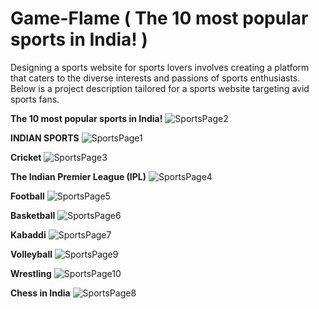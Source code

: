 # Game-Flame ( The 10 most popular sports in India! )
Designing a sports website for sports lovers involves creating a platform that caters to the diverse interests and passions of sports enthusiasts. Below is a project description tailored for a sports website targeting avid sports fans.

**The 10 most popular sports in India!**
![SportsPage2](https://github.com/abhishek-singh512/Game-Flame/assets/118076036/bc3ad763-804e-467b-9150-91b2b3c1bf7c) 
 
**INDIAN SPORTS**
 ![SportsPage1](https://github.com/abhishek-singh512/Game-Flame/assets/118076036/24776351-d304-49f3-93c4-f2fe5b8ec5ab)
 
**Cricket**
![SportsPage3](https://github.com/abhishek-singh512/Game-Flame/assets/118076036/02d1eb27-96be-4579-8489-9c68b914ec80)
 
**The Indian Premier League (IPL)**
![SportsPage4](https://github.com/abhishek-singh512/Game-Flame/assets/118076036/54b91c4f-b1ba-4980-a0d6-d912d907276c)

**Football**
![SportsPage5](https://github.com/abhishek-singh512/Game-Flame/assets/118076036/6001b5b6-8b63-4508-a114-e5b204cc54dc)

**Basketball**
![SportsPage6](https://github.com/abhishek-singh512/Game-Flame/assets/118076036/02b00053-c3f7-4b5e-befd-0ad2e14852e9)

**Kabaddi**
![SportsPage7](https://github.com/abhishek-singh512/Game-Flame/assets/118076036/826b688c-77f9-4cfe-9dc5-b23b7fc3a456)

**Volleyball**
![SportsPage9](https://github.com/abhishek-singh512/Game-Flame/assets/118076036/9c4864a7-73de-4d97-becb-5c9b5d082398)

**Wrestling**
![SportsPage10](https://github.com/abhishek-singh512/Game-Flame/assets/118076036/2fa8ece5-673c-4458-87a7-0d18aa43dc44)

**Chess in India**
![SportsPage8](https://github.com/abhishek-singh512/Game-Flame/assets/118076036/dd903303-771c-4b4e-b6ef-d99b01ef021b)



